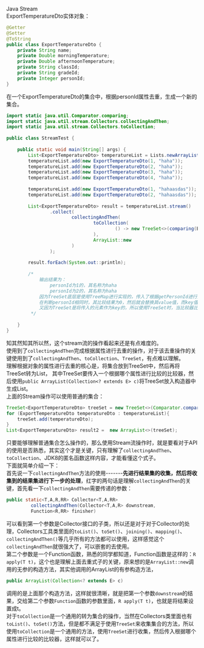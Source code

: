Java Stream<br />ExportTemperatureDto实体对象：
```java
@Getter
@Setter
@ToString
public class ExportTemperatureDto {
    private String name;
    private Double morningTemperature;
    private Double afternoonTemperature;
    private String classId;
    private String gradeId;
    private Integer personId;
}
```
在一个ExportTemperatureDto的集合中，根据personId属性去重，生成一个新的集合。
```java
import static java.util.Comparator.comparing;
import static java.util.stream.Collectors.collectingAndThen;
import static java.util.stream.Collectors.toCollection;
 
public class StreamTest {
 
    public static void main(String[] args) {
        List<ExportTemperatureDto> temperatureList = Lists.newArrayList();
        temperatureList.add(new ExportTemperatureDto(1, "haha"));
        temperatureList.add(new ExportTemperatureDto(2, "haha"));
        temperatureList.add(new ExportTemperatureDto(3, "haha"));
        temperatureList.add(new ExportTemperatureDto(4, "haha"));
 
        temperatureList.add(new ExportTemperatureDto(1, "hahaasdas"));
        temperatureList.add(new ExportTemperatureDto(2, "hahaasdas"));
 
        List<ExportTemperatureDto> result = temperatureList.stream()
                .collect(
                        collectingAndThen(
                                toCollection(
                                        () -> new TreeSet<>(comparing(ExportTemperatureDto::getPersonId))
                                ),
                                ArrayList::new
                        )
                );
 
        result.forEach(System.out::println);
 
        /*
            输出结果为：
                personId为1的，其名称为haha
                personId为2的，其名称为haha
            因为TreeSet底层是使用TreeMap进行实现的，传入了根据getPersonId进行比较的比较器
            在判断personId相同时，其比较结果为0，然后就会替换其value值，而key值是不会变化的，
            又因为TreeSet是将传入的元素作为key的，所以使用TreeSet时，当比较器比较的结果相同时，以不会将原来的值替换成比较后的值
         */
 
    }
}
```
知其然知其所以然，这个stream流的操作看起来还是有点难度的。<br />使用到了`collectingAndThen`完成根据属性进行去重的操作，对于该去重操作的关键使用到了`collectingAndThen`、`toCollection`、`TreeSet`，有点难以理解。<br />理解根据对象的属性进行去重的核心是，将集合放到TreeSet中，然后再将TreeSet转为List， 其中TreeSet要传入一个根据哪个属性进行比较的比较器，然后使用`public ArrayList(Collection<? extends E> c)`将TreeSet放入构造器中生成List。<br />上面的Stream操作可以使用普通的集合：
```java
TreeSet<ExportTemperatureDto> treeSet = new TreeSet<>(Comparator.comparing(ExportTemperatureDto::getPersonId));
for (ExportTemperatureDto temperatureDto : temperatureList){
    treeSet.add(temperatureDto);
}
List<ExportTemperatureDto> result2 =  new ArrayList<>(treeSet);
```
只要能够理解普通集合怎么操作的，那么使用Stream流操作时，就是要看对于API的使用是否熟悉，其实这个才是关键，只有理解了`collectingAndThen`、`toCollection`、JDK8的匿名函数这样内容，才能看懂这个式子。<br />下面就简单介绍一下：<br />首先说一下`collectingAndThen`方法的使用-------**先进行结果集的收集，然后将收集到的结果集进行下一步的处理**，红字的两句话是理解`collectingAndThen`的关键，首先看一下`collectingAndThen`需要传递的参数：
```java
public static<T,A,R,RR> Collector<T,A,RR> 
         collectingAndThen(Collector<T,A,R> downstream,
         Function<R,RR> finisher) 
```
可以看到第一个参数是Collector接口的子类，所以还是对于对于Collector的处理，Collectors工具类里面的`toList()`、`toSet()`、`joining()`、`mapping()`、`collectingAndThen()`等几乎所有的方法都可以使用，这样感觉这个`collectingAndThen`就很强大了，可以嵌套的去使用。<br />第二个参数是一个Function函数，熟悉的同学都知道，Function函数是这样的：`R apply(T t)`，这个也是理解上面去重式子的关键，原来想的是`ArrayList::new`调用的无参的构造方法，其实他调用的ArrayList的有参构造方法，
```java
public ArrayList(Collection<? extends E> c)
```
调用的是上面那个构造方法，这样就很清晰，就是把第一个参数`downstream`的结果，交给第二个参数`Function`函数的参数里面，`R apply(T t)`，也就是将结果设置成t。<br />对于`toCollection`是一个通用的转为集合的操作，当然在Collectors类里面也有`toList()`、`toSet()`方法，但是都不满足于使用`TreeSet`来收集集合的方法，所以使用`toCollection`是一个通用的方法，使用`TreeSet`进行收集，然后传入根据哪个属性进行比较的比较器，这样就可以了。
